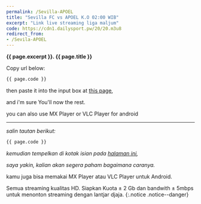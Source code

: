 ```yaml
---
permalink: /Sevilla-APOEL
title: "Sevilla FC vs APOEL K.O 02:00 WIB"  
excerpt: "Link live streaming liga maljum"
code: https://cdn1.dailysport.pw/20/20.m3u8
redirect_from:
- /Sevila-APOEL
---
```

**{{ page.excerpt }}. {{ page.title }}**

Copy url below:

```html
{{ page.code }}
```

then paste it into the input box at [this page](https://mi.knoacc.org/online-m3u8-player),

and i'm sure You'll now the rest.

you can also use MX Player or VLC Player for android

----

_salin tautan berikut:_

```html
{{ page.code }}
```

_kemudian tempelkan di kotak isian pada [halaman ini](https://mi.knoacc.org/online-m3u8-player),_

_saya yakin, kalian akan segera paham bagaimana caranya._

kamu juga bisa memakai MX Player atau VLC Player untuk Android.

Semua streaming kualitas HD. Siapkan Kuota ± 2 Gb dan bandwith ± 5mbps untuk menonton streaming dengan lantjar djaja.
{:.notice .notice--danger}
